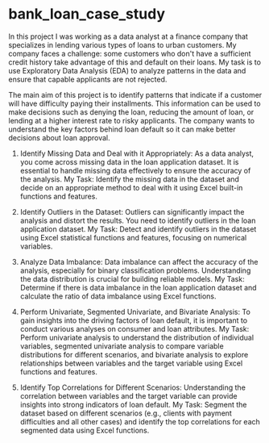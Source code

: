 # bank_loan_case_study

In this project I was working as a data analyst at a finance 
company that specializes in lending various types of loans to urban customers. 
My company faces a challenge: some customers who don't have a sufficient 
credit history take advantage of this and default on their loans. My task is to 
use Exploratory Data Analysis (EDA) to analyze patterns in the data and ensure 
that capable applicants are not rejected.

The main aim of this project is to identify patterns that indicate if a customer 
will have difficulty paying their installments. This information can be used to 
make decisions such as denying the loan, reducing the amount of loan, or 
lending at a higher interest rate to risky applicants. The company wants to 
understand the key factors behind loan default so it can make better decisions 
about loan approval.

1. Identify Missing Data and Deal with it Appropriately: As a data analyst, 
you come across missing data in the loan application dataset. It is 
essential to handle missing data effectively to ensure the accuracy of the 
analysis.
My Task: Identify the missing data in the dataset and decide on an 
appropriate method to deal with it using Excel built-in functions and 
features.

2. Identify Outliers in the Dataset: Outliers can significantly impact the 
analysis and distort the results. You need to identify outliers in the loan 
application dataset.
My Task: Detect and identify outliers in the dataset using Excel statistical 
functions and features, focusing on numerical variables.

3. Analyze Data Imbalance: Data imbalance can affect the accuracy of the 
analysis, especially for binary classification problems. Understanding the 
data distribution is crucial for building reliable models.
My Task: Determine if there is data imbalance in the loan application 
dataset and calculate the ratio of data imbalance using Excel functions.

4. Perform Univariate, Segmented Univariate, and Bivariate Analysis: To 
gain insights into the driving factors of loan default, it is important to 
conduct various analyses on consumer and loan attributes.
My Task: Perform univariate analysis to understand the distribution of 
individual variables, segmented univariate analysis to compare variable 
distributions for different scenarios, and bivariate analysis to explore 
relationships between variables and the target variable using Excel 
functions and features.

5. Identify Top Correlations for Different Scenarios: Understanding the 
correlation between variables and the target variable can provide 
insights into strong indicators of loan default.
My Task: Segment the dataset based on different scenarios (e.g., clients 
with payment difficulties and all other cases) and identify the top 
correlations for each segmented data using Excel functions.
